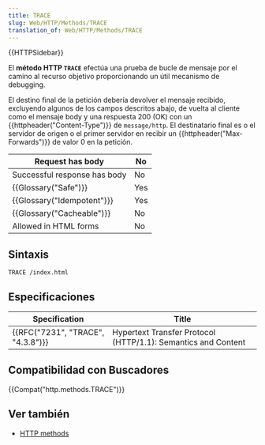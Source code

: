 ```yaml
---
title: TRACE
slug: Web/HTTP/Methods/TRACE
translation_of: Web/HTTP/Methods/TRACE
---
```


{{HTTPSidebar}}

El **método HTTP `TRACE`** efectúa una prueba de bucle de mensaje por el camino al recurso objetivo proporcionando un útil mecanismo de debugging.

El destino final de la petición debería devolver el mensaje recibido, excluyendo algunos de los campos descritos abajo, de vuelta al cliente como el mensaje body y una respuesta 200 (OK) con un {{httpheader("Content-Type")}} de `message/http`. El destinatario final es o el servidor de origen o el primer servidor en recibir un {{httpheader("Max-Forwards")}} de valor 0 en la petición.

| Request has body                     | No  |
| ------------------------------------ | --- |
| Successful response has body         | No  |
| {{Glossary("Safe")}}         | Yes |
| {{Glossary("Idempotent")}} | Yes |
| {{Glossary("Cacheable")}}     | No  |
| Allowed in HTML forms                | No  |

## Sintaxis

```
TRACE /index.html
```

## Especificaciones

| Specification                                | Title                                                         |
| -------------------------------------------- | ------------------------------------------------------------- |
| {{RFC("7231", "TRACE", "4.3.8")}} | Hypertext Transfer Protocol (HTTP/1.1): Semantics and Content |

## Compatibilidad con Buscadores

{{Compat("http.methods.TRACE")}}

## Ver también

- [HTTP methods](/es/docs/Web/HTTP/Methods)
